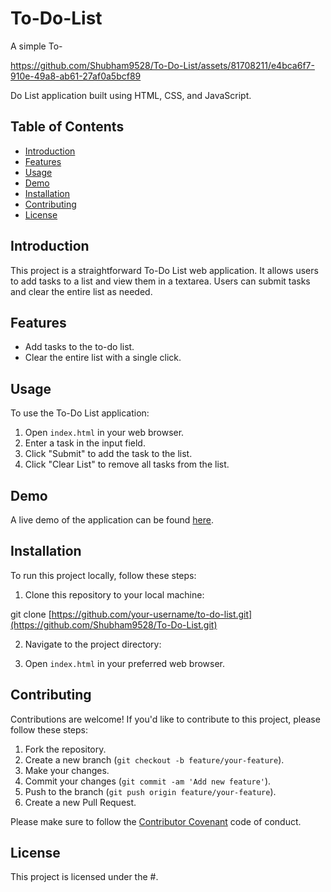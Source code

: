 # To-Do-List

A simple To-

https://github.com/Shubham9528/To-Do-List/assets/81708211/e4bca6f7-910e-49a8-ab61-27af0a5bcf89

Do List application built using HTML, CSS, and JavaScript.

## Table of Contents

- [Introduction](#introduction)
- [Features](#features)
- [Usage](#usage)
- [Demo](#demo)
- [Installation](#installation)
- [Contributing](#contributing)
- [License](#license)

## Introduction

This project is a straightforward To-Do List web application. It allows users to add tasks to a list and view them in a textarea. Users can submit tasks and clear the entire list as needed.

## Features

- Add tasks to the to-do list.
- Clear the entire list with a single click.

## Usage

To use the To-Do List application:

1. Open `index.html` in your web browser.
2. Enter a task in the input field.
3. Click "Submit" to add the task to the list.
4. Click "Clear List" to remove all tasks from the list.

## Demo

A live demo of the application can be found [here](https://shubham9528.github.io/To-Do-List/).

## Installation

To run this project locally, follow these steps:

1. Clone this repository to your local machine:

git clone [https://github.com/your-username/to-do-list.git](https://github.com/Shubham9528/To-Do-List.git)


2. Navigate to the project directory:


3. Open `index.html` in your preferred web browser.

## Contributing

Contributions are welcome! If you'd like to contribute to this project, please follow these steps:

1. Fork the repository.
2. Create a new branch (`git checkout -b feature/your-feature`).
3. Make your changes.
4. Commit your changes (`git commit -am 'Add new feature'`).
5. Push to the branch (`git push origin feature/your-feature`).
6. Create a new Pull Request.

Please make sure to follow the [Contributor Covenant](https://www.contributor-covenant.org/) code of conduct.

## License

This project is licensed under the #.
